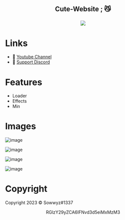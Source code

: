 <h2 align="center">
                          Cute-Website <strong>;</strong> 😼
<br>
<br>

<a href="https://discord.com/users/394251966571872256">
        <img src="https://lanyard-profile-readme.vercel.app/api/394251966571872256?idleMessage=%22May%20The%20Code%20Be%20With%20you%22&borderRadius=25px" />
    </a>
</p>


# Links
- 🔗 [Youtube Channel](https://www.youtube.com/channel/UC9_kma0SOd-oSe24gqpqqCA)
- 🔗 [Support Discord](https://discord.com/users/394251966571872256)

# Features  

+ Loader 
+ Effects 
+ Min

# Images 

![image](https://user-images.githubusercontent.com/88189918/234401121-126d741b-cf35-4bf1-901c-aa1c8e64ff1a.png)

![image](https://user-images.githubusercontent.com/88189918/234401137-717ff95e-2993-4dd7-86f4-fd1b82ee8b12.png)

![image](https://user-images.githubusercontent.com/88189918/234401155-2fcda830-dbe3-4f7a-949b-b7d32d34d88e.png)

![image](https://user-images.githubusercontent.com/88189918/234401170-705e7f05-c292-492a-b8da-c1e64716345c.png)





# Copyright 
Copyright 2023 © Sowwyz#1337

</h2>
<p align="center">
   RGlzY29yZCA6IFNvd3d5eiMxMzM3
<br>
